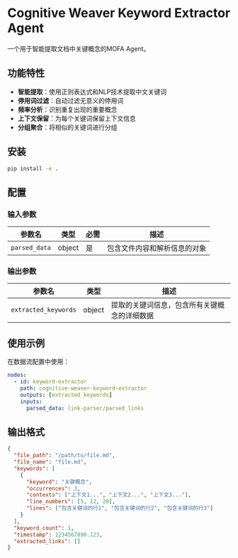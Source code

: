 # Cognitive Weaver Keyword Extractor Agent

一个用于智能提取文档中关键概念的MOFA Agent。

## 功能特性

- **智能提取**：使用正则表达式和NLP技术提取中文关键词
- **停用词过滤**：自动过滤无意义的停用词
- **频率分析**：识别重复出现的重要概念
- **上下文保留**：为每个关键词保留上下文信息
- **分组聚合**：将相似的关键词进行分组

## 安装

```bash
pip install -e .
```

## 配置

### 输入参数

| 参数名 | 类型 | 必需 | 描述 |
|--------|------|------|------|
| `parsed_data` | object | 是 | 包含文件内容和解析信息的对象 |

### 输出参数

| 参数名 | 类型 | 描述 |
|--------|------|------|
| `extracted_keywords` | object | 提取的关键词信息，包含所有关键概念的详细数据 |

## 使用示例

在数据流配置中使用：

```yaml
nodes:
  - id: keyword-extractor
    path: cognitive-weaver-keyword-extractor
    outputs: [extracted_keywords]
    inputs:
      parsed_data: link-parser/parsed_links
```

## 输出格式

```json
{
  "file_path": "/path/to/file.md",
  "file_name": "file.md",
  "keywords": [
    {
      "keyword": "关键概念",
      "occurrences": 3,
      "contexts": ["上下文1...", "上下文2...", "上下文3..."],
      "line_numbers": [5, 12, 20],
      "lines": ["包含关键词的行1", "包含关键词的行2", "包含关键词的行3"]
    }
  ],
  "keyword_count": 1,
  "timestamp": 1234567890.123,
  "extracted_links": []
}
```

